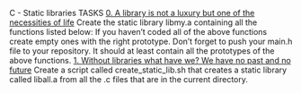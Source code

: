 C - Static libraries
TASKS
[0. A library is not a luxury but one of the necessities of life](libmy.a)
Create the static library libmy.a containing all the functions listed below:
If you haven’t coded all of the above functions create empty ones with
the right prototype.
Don’t forget to push your main.h file to your repository. It should at least
contain all the prototypes of the above functions.
[1. Without libraries what have we? We have no past and no
future](create_static_lib.sh)
Create a script called create_static_lib.sh that creates a static library
called liball.a from all the .c files that are in the current directory.
